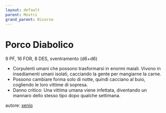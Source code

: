 ```yaml
---
layout: default
parent: Mostri
grand_parent: Risorse
---
```


# Porco Diabolico
9 PF, 16 FOR, 8 DES, sventramento (d6+d6)
- Corpulenti umani che possono trasformarsi in enormi maiali. Vivono in insediamenti umani isolati, cacciando la gente per mangiarne la carne.
- Possono cambiare forma solo di notte, quindi cacciano al buio, cogliendo le loro vittime di sopresa.
- Danno critico: Una vittima umana viene infettata, diventando un mannaro dello stesso tipo dopo qualche settimana.

autore: [xenio](https://xenioinabottle.blogspot.com)
